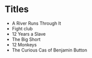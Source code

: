 # Titles

- A River Runs Through It
- Fight club
- 12 Years a Slave
- The Big Short
- 12 Monkeys 
- The Curious Cas of Benjamin Button
